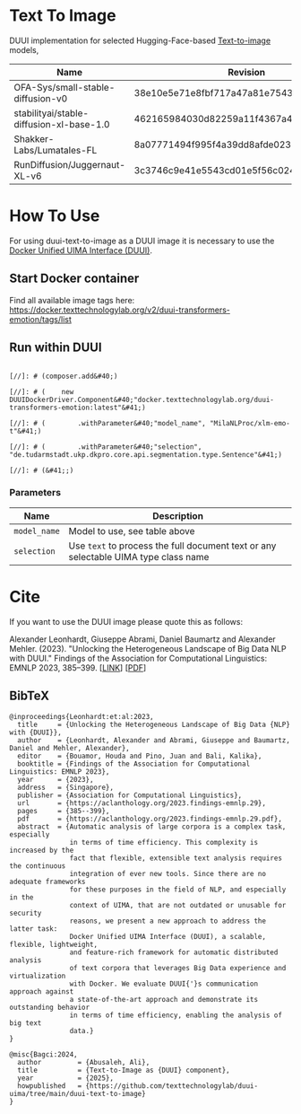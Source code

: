 [//]: # ([![Version]&#40;https://img.shields.io/static/v1?label=duui-transformers-emotion&message=0.2.0&color=blue&#41;]&#40;https://docker.texttechnologylab.org/v2/duui-transformers-emotion/tags/list&#41;)

[//]: # ([![Version]&#40;https://img.shields.io/static/v1?label=Python&message=3.10&color=green&#41;]&#40;&#41;)

[//]: # ([![Version]&#40;https://img.shields.io/static/v1?label=Transformers&message=4.41.2&color=yellow&#41;]&#40;&#41;)

[//]: # ([![Version]&#40;https://img.shields.io/static/v1?label=Torch&message=2.3.0&color=red&#41;]&#40;&#41;)

# Text To Image

DUUI implementation for selected Hugging-Face-based [Text-to-image](https://huggingface.co/models?pipeline_tag=text-to-image) models,

| Name                                                  | Revision                                 | Languages |
|-------------------------------------------------------|------------------------------------------|-----------|
| OFA-Sys/small-stable-diffusion-v0   | 38e10e5e71e8fbf717a47a81e7543cd01c1a8140 | en        |
| stabilityai/stable-diffusion-xl-base-1.0 | 462165984030d82259a11f4367a4eed129e94a7b | en        |
| Shakker-Labs/Lumatales-FL                           | 8a07771494f995f4a39dd8afde023012195217a5 | en        |
| RunDiffusion/Juggernaut-XL-v6           | 3c3746c9e41e5543cd01e5f56c024d381ad11c2c | en        |

# How To Use

For using duui-text-to-image as a DUUI image it is necessary to use the [Docker Unified UIMA Interface (DUUI)](https://github.com/texttechnologylab/DockerUnifiedUIMAInterface).

## Start Docker container

[//]: # (```)

[//]: # (docker run -p 9714:9714 docker.texttechnologylab.org/duui-transformers-emotion:latest)

[//]: # (```)

Find all available image tags here: https://docker.texttechnologylab.org/v2/duui-transformers-emotion/tags/list

## Run within DUUI

```

[//]: # (composer.add&#40;)

[//]: # (    new DUUIDockerDriver.Component&#40;"docker.texttechnologylab.org/duui-transformers-emotion:latest"&#41;)

[//]: # (        .withParameter&#40;"model_name", "MilaNLProc/xlm-emo-t"&#41;)

[//]: # (        .withParameter&#40;"selection", "de.tudarmstadt.ukp.dkpro.core.api.segmentation.type.Sentence"&#41;)

[//]: # (&#41;;)
```

### Parameters

| Name | Description |
| ---- | ----------- |
| `model_name` | Model to use, see table above |
| `selection`  | Use `text` to process the full document text or any selectable UIMA type class name |


# Cite

If you want to use the DUUI image please quote this as follows:

Alexander Leonhardt, Giuseppe Abrami, Daniel Baumartz and Alexander Mehler. (2023). "Unlocking the Heterogeneous Landscape of Big Data NLP with DUUI." Findings of the Association for Computational Linguistics: EMNLP 2023, 385–399. [[LINK](https://aclanthology.org/2023.findings-emnlp.29)] [[PDF](https://aclanthology.org/2023.findings-emnlp.29.pdf)] 

## BibTeX

```
@inproceedings{Leonhardt:et:al:2023,
  title     = {Unlocking the Heterogeneous Landscape of Big Data {NLP} with {DUUI}},
  author    = {Leonhardt, Alexander and Abrami, Giuseppe and Baumartz, Daniel and Mehler, Alexander},
  editor    = {Bouamor, Houda and Pino, Juan and Bali, Kalika},
  booktitle = {Findings of the Association for Computational Linguistics: EMNLP 2023},
  year      = {2023},
  address   = {Singapore},
  publisher = {Association for Computational Linguistics},
  url       = {https://aclanthology.org/2023.findings-emnlp.29},
  pages     = {385--399},
  pdf       = {https://aclanthology.org/2023.findings-emnlp.29.pdf},
  abstract  = {Automatic analysis of large corpora is a complex task, especially
               in terms of time efficiency. This complexity is increased by the
               fact that flexible, extensible text analysis requires the continuous
               integration of ever new tools. Since there are no adequate frameworks
               for these purposes in the field of NLP, and especially in the
               context of UIMA, that are not outdated or unusable for security
               reasons, we present a new approach to address the latter task:
               Docker Unified UIMA Interface (DUUI), a scalable, flexible, lightweight,
               and feature-rich framework for automatic distributed analysis
               of text corpora that leverages Big Data experience and virtualization
               with Docker. We evaluate DUUI{'}s communication approach against
               a state-of-the-art approach and demonstrate its outstanding behavior
               in terms of time efficiency, enabling the analysis of big text
               data.}
}

@misc{Bagci:2024,
  author         = {Abusaleh, Ali},
  title          = {Text-to-Image as {DUUI} component},
  year           = {2025},
  howpublished   = {https://github.com/texttechnologylab/duui-uima/tree/main/duui-text-to-image}
}

```
